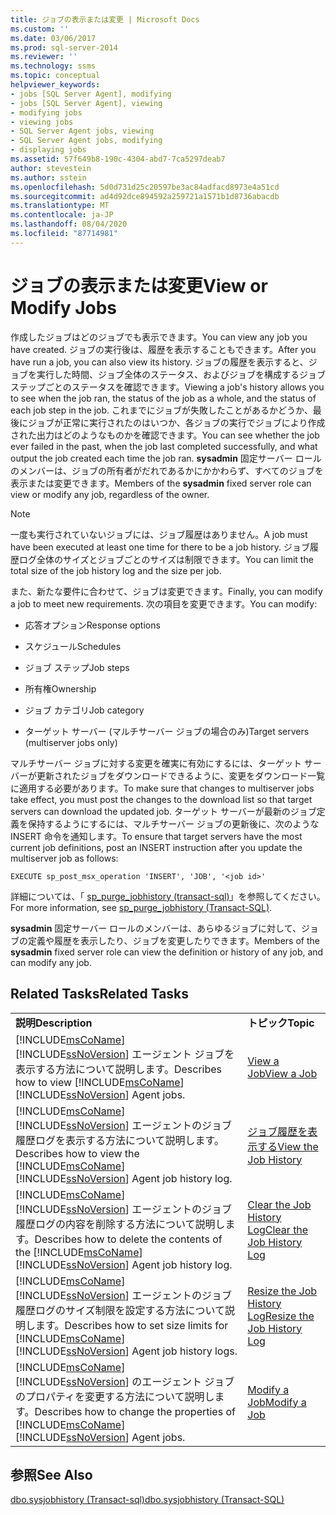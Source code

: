 ```yaml
---
title: ジョブの表示または変更 | Microsoft Docs
ms.custom: ''
ms.date: 03/06/2017
ms.prod: sql-server-2014
ms.reviewer: ''
ms.technology: ssms
ms.topic: conceptual
helpviewer_keywords:
- jobs [SQL Server Agent], modifying
- jobs [SQL Server Agent], viewing
- modifying jobs
- viewing jobs
- SQL Server Agent jobs, viewing
- SQL Server Agent jobs, modifying
- displaying jobs
ms.assetid: 57f649b8-190c-4304-abd7-7ca5297deab7
author: stevestein
ms.author: sstein
ms.openlocfilehash: 5d0d731d25c20597be3ac84adfacd8973e4a51cd
ms.sourcegitcommit: ad4d92dce894592a259721a1571b1d8736abacdb
ms.translationtype: MT
ms.contentlocale: ja-JP
ms.lasthandoff: 08/04/2020
ms.locfileid: "87714981"
---
```

# <a name="view-or-modify-jobs"></a><span data-ttu-id="59db0-102">ジョブの表示または変更</span><span class="sxs-lookup"><span data-stu-id="59db0-102">View or Modify Jobs</span></span>
  <span data-ttu-id="59db0-103">作成したジョブはどのジョブでも表示できます。</span><span class="sxs-lookup"><span data-stu-id="59db0-103">You can view any job you have created.</span></span> <span data-ttu-id="59db0-104">ジョブの実行後は、履歴を表示することもできます。</span><span class="sxs-lookup"><span data-stu-id="59db0-104">After you have run a job, you can also view its history.</span></span> <span data-ttu-id="59db0-105">ジョブの履歴を表示すると、ジョブを実行した時間、ジョブ全体のステータス、およびジョブを構成するジョブ ステップごとのステータスを確認できます。</span><span class="sxs-lookup"><span data-stu-id="59db0-105">Viewing a job's history allows you to see when the job ran, the status of the job as a whole, and the status of each job step in the job.</span></span> <span data-ttu-id="59db0-106">これまでにジョブが失敗したことがあるかどうか、最後にジョブが正常に実行されたのはいつか、各ジョブの実行でジョブにより作成された出力はどのようなものかを確認できます。</span><span class="sxs-lookup"><span data-stu-id="59db0-106">You can see whether the job ever failed in the past, when the job last completed successfully, and what output the job created each time the job ran.</span></span> <span data-ttu-id="59db0-107">**sysadmin** 固定サーバー ロールのメンバーは、ジョブの所有者がだれであるかにかかわらず、すべてのジョブを表示または変更できます。</span><span class="sxs-lookup"><span data-stu-id="59db0-107">Members of the **sysadmin** fixed server role can view or modify any job, regardless of the owner.</span></span>  
  
> [!NOTE]  
>  <span data-ttu-id="59db0-108">一度も実行されていないジョブには、ジョブ履歴はありません。</span><span class="sxs-lookup"><span data-stu-id="59db0-108">A job must have been executed at least one time for there to be a job history.</span></span> <span data-ttu-id="59db0-109">ジョブ履歴ログ全体のサイズとジョブごとのサイズは制限できます。</span><span class="sxs-lookup"><span data-stu-id="59db0-109">You can limit the total size of the job history log and the size per job.</span></span>  
  
 <span data-ttu-id="59db0-110">また、新たな要件に合わせて、ジョブは変更できます。</span><span class="sxs-lookup"><span data-stu-id="59db0-110">Finally, you can modify a job to meet new requirements.</span></span> <span data-ttu-id="59db0-111">次の項目を変更できます。</span><span class="sxs-lookup"><span data-stu-id="59db0-111">You can modify:</span></span>  
  
-   <span data-ttu-id="59db0-112">応答オプション</span><span class="sxs-lookup"><span data-stu-id="59db0-112">Response options</span></span>  
  
-   <span data-ttu-id="59db0-113">スケジュール</span><span class="sxs-lookup"><span data-stu-id="59db0-113">Schedules</span></span>  
  
-   <span data-ttu-id="59db0-114">ジョブ ステップ</span><span class="sxs-lookup"><span data-stu-id="59db0-114">Job steps</span></span>  
  
-   <span data-ttu-id="59db0-115">所有権</span><span class="sxs-lookup"><span data-stu-id="59db0-115">Ownership</span></span>  
  
-   <span data-ttu-id="59db0-116">ジョブ カテゴリ</span><span class="sxs-lookup"><span data-stu-id="59db0-116">Job category</span></span>  
  
-   <span data-ttu-id="59db0-117">ターゲット サーバー (マルチサーバー ジョブの場合のみ)</span><span class="sxs-lookup"><span data-stu-id="59db0-117">Target servers (multiserver jobs only)</span></span>  
  
 <span data-ttu-id="59db0-118">マルチサーバー ジョブに対する変更を確実に有効にするには、ターゲット サーバーが更新されたジョブをダウンロードできるように、変更をダウンロード一覧に適用する必要があります。</span><span class="sxs-lookup"><span data-stu-id="59db0-118">To make sure that changes to multiserver jobs take effect, you must post the changes to the download list so that target servers can download the updated job.</span></span> <span data-ttu-id="59db0-119">ターゲット サーバーが最新のジョブ定義を保持するようにするには、マルチサーバー ジョブの更新後に、次のような INSERT 命令を通知します。</span><span class="sxs-lookup"><span data-stu-id="59db0-119">To ensure that target servers have the most current job definitions, post an INSERT instruction after you update the multiserver job as follows:</span></span>  
  
```  
EXECUTE sp_post_msx_operation 'INSERT', 'JOB', '<job id>'  
```  
  
 <span data-ttu-id="59db0-120">詳細については、「 [sp_purge_jobhistory &#40;transact-sql&#41;](/sql/relational-databases/system-stored-procedures/sp-purge-jobhistory-transact-sql)」を参照してください。</span><span class="sxs-lookup"><span data-stu-id="59db0-120">For more information, see [sp_purge_jobhistory &#40;Transact-SQL&#41;](/sql/relational-databases/system-stored-procedures/sp-purge-jobhistory-transact-sql).</span></span>  
  
 <span data-ttu-id="59db0-121">**sysadmin** 固定サーバー ロールのメンバーは、あらゆるジョブに対して、ジョブの定義や履歴を表示したり、ジョブを変更したりできます。</span><span class="sxs-lookup"><span data-stu-id="59db0-121">Members of the **sysadmin** fixed server role can view the definition or history of any job, and can modify any job.</span></span>  
  
## <a name="related-tasks"></a><span data-ttu-id="59db0-122">Related Tasks</span><span class="sxs-lookup"><span data-stu-id="59db0-122">Related Tasks</span></span>  
  
|||  
|-|-|  
|<span data-ttu-id="59db0-123">**説明**</span><span class="sxs-lookup"><span data-stu-id="59db0-123">**Description**</span></span>|<span data-ttu-id="59db0-124">**トピック**</span><span class="sxs-lookup"><span data-stu-id="59db0-124">**Topic**</span></span>|  
|<span data-ttu-id="59db0-125">[!INCLUDE[msCoName](../../../includes/msconame-md.md)][!INCLUDE[ssNoVersion](../../../includes/ssnoversion-md.md)] エージェント ジョブを表示する方法について説明します。</span><span class="sxs-lookup"><span data-stu-id="59db0-125">Describes how to view [!INCLUDE[msCoName](../../../includes/msconame-md.md)][!INCLUDE[ssNoVersion](../../../includes/ssnoversion-md.md)] Agent jobs.</span></span>|[<span data-ttu-id="59db0-126">View a Job</span><span class="sxs-lookup"><span data-stu-id="59db0-126">View a Job</span></span>](view-a-job.md)|  
|<span data-ttu-id="59db0-127">[!INCLUDE[msCoName](../../../includes/msconame-md.md)][!INCLUDE[ssNoVersion](../../../includes/ssnoversion-md.md)] エージェントのジョブ履歴ログを表示する方法について説明します。</span><span class="sxs-lookup"><span data-stu-id="59db0-127">Describes how to view the [!INCLUDE[msCoName](../../../includes/msconame-md.md)][!INCLUDE[ssNoVersion](../../../includes/ssnoversion-md.md)] Agent job history log.</span></span>|[<span data-ttu-id="59db0-128">ジョブ履歴を表示する</span><span class="sxs-lookup"><span data-stu-id="59db0-128">View the Job History</span></span>](view-the-job-history.md)|  
|<span data-ttu-id="59db0-129">[!INCLUDE[msCoName](../../../includes/msconame-md.md)][!INCLUDE[ssNoVersion](../../../includes/ssnoversion-md.md)] エージェントのジョブ履歴ログの内容を削除する方法について説明します。</span><span class="sxs-lookup"><span data-stu-id="59db0-129">Describes how to delete the contents of the [!INCLUDE[msCoName](../../../includes/msconame-md.md)][!INCLUDE[ssNoVersion](../../../includes/ssnoversion-md.md)] Agent job history log.</span></span>|[<span data-ttu-id="59db0-130">Clear the Job History Log</span><span class="sxs-lookup"><span data-stu-id="59db0-130">Clear the Job History Log</span></span>](clear-the-job-history-log.md)|  
|<span data-ttu-id="59db0-131">[!INCLUDE[msCoName](../../../includes/msconame-md.md)][!INCLUDE[ssNoVersion](../../../includes/ssnoversion-md.md)] エージェントのジョブ履歴ログのサイズ制限を設定する方法について説明します。</span><span class="sxs-lookup"><span data-stu-id="59db0-131">Describes how to set size limits for [!INCLUDE[msCoName](../../../includes/msconame-md.md)][!INCLUDE[ssNoVersion](../../../includes/ssnoversion-md.md)] Agent job history logs.</span></span>|[<span data-ttu-id="59db0-132">Resize the Job History Log</span><span class="sxs-lookup"><span data-stu-id="59db0-132">Resize the Job History Log</span></span>](resize-the-job-history-log.md)|  
|<span data-ttu-id="59db0-133">[!INCLUDE[msCoName](../../../includes/msconame-md.md)][!INCLUDE[ssNoVersion](../../../includes/ssnoversion-md.md)] のエージェント ジョブのプロパティを変更する方法について説明します。</span><span class="sxs-lookup"><span data-stu-id="59db0-133">Describes how to change the properties of [!INCLUDE[msCoName](../../../includes/msconame-md.md)][!INCLUDE[ssNoVersion](../../../includes/ssnoversion-md.md)] Agent jobs.</span></span>|[<span data-ttu-id="59db0-134">Modify a Job</span><span class="sxs-lookup"><span data-stu-id="59db0-134">Modify a Job</span></span>](modify-a-job.md)|  
  
## <a name="see-also"></a><span data-ttu-id="59db0-135">参照</span><span class="sxs-lookup"><span data-stu-id="59db0-135">See Also</span></span>  
 [<span data-ttu-id="59db0-136">dbo.sysjobhistory &#40;Transact-sql&#41;</span><span class="sxs-lookup"><span data-stu-id="59db0-136">dbo.sysjobhistory &#40;Transact-SQL&#41;</span></span>](/sql/relational-databases/system-tables/dbo-sysjobhistory-transact-sql)  
  
  
